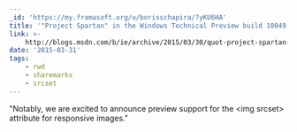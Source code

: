 ```yaml
---
_id: 'https://my.framasoft.org/u/borisschapira/?yKU6HA'
title: '"Project Spartan" in the Windows Technical Preview build 10049'
link: >-
    http://blogs.msdn.com/b/ie/archive/2015/03/30/quot-project-spartan-quot-in-the-windows-technical-preview-build-10049.aspx
date: '2015-03-31'
tags:
    - rwd
    - sharemarks
    - srcset
---
```


<div class="markdown"><p>&quot;Notably, we are excited to announce preview support for the &lt;img srcset&gt; attribute for responsive images.&quot;
</p></div>
